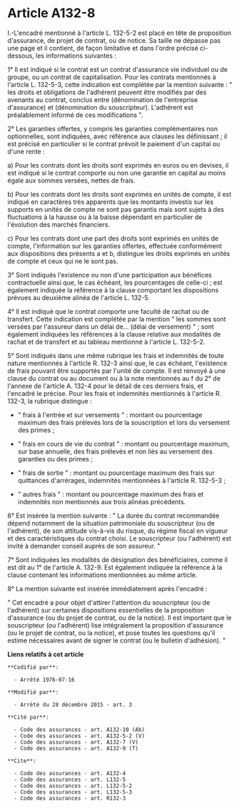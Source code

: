 # Article A132-8

I.-L'encadré mentionné à l'article L. 132-5-2 est placé en tête de proposition d'assurance, de projet de contrat, ou de
notice. Sa taille ne dépasse pas une page et il contient, de façon limitative et dans l'ordre précisé ci-dessous, les
informations suivantes : 

1° Il est indiqué si le contrat est un contrat d'assurance vie individuel ou de groupe, ou un contrat de capitalisation. Pour
les contrats mentionnés à l'article L. 132-5-3, cette indication est complétée par la mention suivante : " les droits et
obligations de l'adhérent peuvent être modifiés par des avenants au contrat, conclus entre (dénomination de l'entreprise
d'assurance) et (dénomination du souscripteur). L'adhérent est préalablement informé de ces modifications ". 

2° Les garanties offertes, y compris les garanties complémentaires non optionnelles, sont indiquées, avec référence aux
clauses les définissant ; il est précisé en particulier si le contrat prévoit le paiement d'un capital ou d'une rente : 

a) Pour les contrats dont les droits sont exprimés en euros ou en devises, il est indiqué si le contrat comporte ou non une
garantie en capital au moins égale aux sommes versées, nettes de frais. 

b) Pour les contrats dont les droits sont exprimés en unités de compte, il est indiqué en caractères très apparents que les
montants investis sur les supports en unités de compte ne sont pas garantis mais sont sujets à des fluctuations à la hausse
ou à la baisse dépendant en particulier de l'évolution des marchés financiers. 

c) Pour les contrats dont une part des droits sont exprimés en unités de compte, l'information sur les garanties offertes,
effectuée conformément aux dispositions des présents a et b, distingue les droits exprimés en unités de compte et ceux qui ne
le sont pas. 

3° Sont indiqués l'existence ou non d'une participation aux bénéfices contractuelle ainsi que, le cas échéant, les
pourcentages de celle-ci ; est également indiquée la référence à la clause comportant les dispositions prévues au deuxième
alinéa de l'article L. 132-5.

4° Il est indiqué que le contrat comporte une faculté de rachat ou de transfert. Cette indication est complétée par la
mention " les sommes sont versées par l'assureur dans un délai de... (délai de versement) " ; sont également indiquées les
références à la clause relative aux modalités de rachat et de transfert et au tableau mentionné à l'article L. 132-5-2.

5° Sont indiqués dans une même rubrique les frais et indemnités de toute nature mentionnés à l'article R. 132-3 ainsi que, le
cas échéant, l'existence de frais pouvant être supportés par l'unité de compte. Il est renvoyé à une clause du contrat ou au
document ou à la note mentionnés au f du 2° de l'annexe de l'article A. 132-4 pour le détail de ces derniers frais, et
l'encadré le précise. Pour les frais et indemnités mentionnés à l'article R. 132-3, la rubrique distingue :

- " frais à l'entrée et sur versements " : montant ou pourcentage maximum des frais prélevés lors de la souscription et lors
du versement des primes ;

- " frais en cours de vie du contrat " : montant ou pourcentage maximum, sur base annuelle, des frais prélevés et non liés au
versement des garanties ou des primes ;

- " frais de sortie " : montant ou pourcentage maximum des frais sur quittances d'arrérages, indemnités mentionnées à
l'article R. 132-5-3 ;

- " autres frais " : montant ou pourcentage maximum des frais et indemnités non mentionnés aux trois alinéas précédents. 

6° Est insérée la mention suivante : " La durée du contrat recommandée dépend notamment de la situation patrimoniale du
souscripteur (ou de l'adhérent), de son attitude vis-à-vis du risque, du régime fiscal en vigueur et des caractéristiques du
contrat choisi. Le souscripteur (ou l'adhérent) est invité à demander conseil auprès de son assureur. " 

7° Sont indiquées les modalités de désignation des bénéficiaires, comme il est dit au 1° de l'article A. 132-9. Est également
indiquée la référence à la clause contenant les informations mentionnées au même article. 

8° La mention suivante est insérée immédiatement après l'encadré : 

" Cet encadré a pour objet d'attirer l'attention du souscripteur (ou de l'adhérent) sur certaines dispositions essentielles
de la proposition d'assurance (ou du projet de contrat, ou de la notice). Il est important que le souscripteur (ou
l'adhérent) lise intégralement la proposition d'assurance (ou le projet de contrat, ou la notice), et pose toutes les
questions qu'il estime nécessaires avant de signer le contrat (ou le bulletin d'adhésion). "

**Liens relatifs à cet article**

	**Codifié par**:

	  - Arrêté 1976-07-16

	**Modifié par**:

	  - Arrêté du 28 décembre 2015 - art. 3

	**Cité par**:

	  - Code des assurances - art. A132-10 (Ab)
	  - Code des assurances - art. A132-5-2 (V)
	  - Code des assurances - art. A132-7 (V)
	  - Code des assurances - art. A132-9 (T)

	**Cite**:

	  - Code des assurances - art. A132-4
	  - Code des assurances - art. L132-5
	  - Code des assurances - art. L132-5-2
	  - Code des assurances - art. L132-5-3
	  - Code des assurances - art. R132-3
